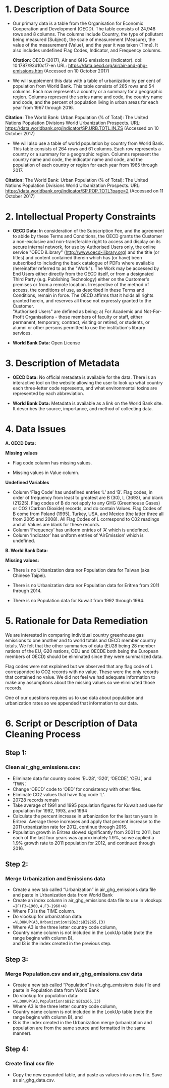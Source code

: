 # 1. Description of Data Source
 * Our primary data is a table from the Organisation for Economic Cooperation and Development (OECD). The table consists of 24,948 rows and 8 columns. The columns include Country, the type of pollutant being measured (Subject), the scale of measurement (Measure), the value of the measurement (Value), and the year it was taken (Time). It also includes undefined Flag Codes, Indicator, and Frequency columns.
 
   **Citation:**
OECD (2017), Air and GHG emissions (indicator). doi: 10.1787/93d10cf7-en URL: https://data.oecd.org/air/air-and-ghg-emissions.htm (Accessed on 10 October 2017)

 * 	We will supplement this data with a table of urbanization by per cent of population from World Bank. This table consists of  265 rows and 54 columns. Each row represents a country or a summary for a geographic region. Columns represent the series name and code, the country name and code, and the percent of population living in urban areas for each year from 1967 through 2016.

   **Citation:**
The World Bank: Urban Population (% of Total): The United Nations Population Divisions World Urbanization Prospects. URL: https://data.worldbank.org/indicator/SP.URB.TOTL.IN.ZS (Accessed on 10 October 2017)

 * 	We will also use a table of world population by country from World Bank. This table consists of 264 rows and 61 columns. Each row represents a country or a summary for a geographic region. Columns represent the country name and code, the indicator name and code, and the population of each country or region for each year from 1965 through 2017.

   **Citation:**
The World Bank: Urban Population (% of Total): The United Nations Population Divisions World Urbanization Prospects. URL: https://data.worldbank.org/indicator/SP.POP.TOTL?page=2 (Accessed on 11 October 2017)

# 2. Intellectual Property Constraints
 * **OECD Data:**
In consideration of the Subscription Fee, and the agreement to abide by these Terms and Conditions, the OECD grants the Customer a non-exclusive and non-transferable right to access and display on its secure internal network, for use by Authorised Users only, the online service "OECD iLibrary" (http://www.oecd-ilibrary.org) and the title (or titles) and content contained therein which has (or have) been subscribed to including the back catalogue of PDFs where available (hereinafter referred to as the "Work"). The Work may be accessed by End Users either directly from the OECD itself, or from a designated Third Party (e.g. Publishing Technology) either on the Customer's premises or from a remote location. Irrespective of the method of access, the conditions of use, as described in these Terms and Conditions, remain in force. The OECD affirms that it holds all rights granted herein, and reserves all those not expressly granted to the Customer.  
"Authorised Users" are defined as being; 
a) For Academic and Not-For-Profit Organisations - those members of faculty or staff, either permanent, temporary, contract, visiting or retired, or students, or alumni or other persons permitted to use the institution's library services.  

* **World Bank Data:** 
Open License

# 3. Description of Metadata	
* **OECD Data:**
No official metadata is available for the data. There is an interactive tool on the website allowing the user to look up what country each three-letter code represents, and what environmental toxins are represented by each abbreviation. 

*  **World Bank Data:**
Metadata is available as a link on the World Bank site. It describes the source, importance, and method of collecting data. 

# 4. Data Issues

**A. OECD Data:**

**Missing values** 

 * Flag code column has missing values.

 * Missing values in Value column.

**Undefined Variables**

 * Column ‘Flag Code’ has undefined entries ‘L’ and ‘B’.  Flag codes, in order of frequency from least to greatest are B (30), L (3693), and blank (21225). Flag codes of B do not apply to any GHG (Greenhouse Gases) or CO2 (Carbon Dioxide) records, and do contain Values. Flag Codes of B come from Poland (1995), Turkey, USA, and Mexico (the latter three all from 2005 and 2008). All Flag Codes of L correspond to C02 readings and all Values are blank for these records. 
 * Column ‘Frequency’ has uniform entries of ‘A’ which is undefined.
 * Column ‘Indicator’ has uniform entries of ‘AirEmission’ which is undefined.
 
**B. World Bank Data:**
 
 **Missing values:** 
 
 * There is no Urbanization data nor Population data for Taiwan (aka Chinese Taipei).
 
 * There is no Urbanization data nor Population data for Eritrea from 2011 through 2014.
 
 * There is no Population data for Kuwait from 1992 through 1994.

# 5. Rationale for Data Remediation
We are interested in comparing individual country greenhouse gas emissions to one another and to world totals and OECD member country totals. We felt that the other summaries of data (EU28 being 28 member nations of the EU, G20 nations, OEU and OECDE both being the European members of OECD) should be eliminated since they were summarized data.

Flag codes were not explained but we observed that any flag code of L corresponded to CO2 records with no value. These were the only records that contained no value. We did not feel we had adequate information to make any assumptions about the missing values so we eliminated those records.

One of our questions requires us to use data about population and urbanization rates so we appended that information to our data. 
 
# 6. Script or Description of Data Cleaning Process

## **Step 1:**   
### Clean  air_ghg_emissions.csv:
* Eliminate data for country codes ‘EU28’, ‘G20’, ‘OECDE’, ‘OEU’, and ‘TWN’.  
* Change ‘OECD’ code to ‘OED’ for consistency with other files.  
* Eliminate CO2 values that have flag code ‘L’.  
* 20728 records remain  
* Take average of 1991 and 1995 population figures for Kuwait and use for population for 1992, 1993, and 1994  
* Calculate the percent increase in urbanization for the last ten years in Eritrea. Average these increases and apply that percent increase to the 2011 urbanization rate for 2012, continue through 2016.  
* Population growth in Eritrea slowed significantly from 2001 to 2011, but each of the last four years was approximately 1.9%, so we applied a 1.9% growth rate to 2011 population for 2012, and continued through 2016.  

## **Step 2:**   
### Merge Urbanization and Emissions data  
* Create a new tab called “Urbanization” in air_ghg_emissions data file and paste
 in Urbanization data from World Bank   
* Create an index column in air_ghg_emissions data file to use in vlookup:  
 `=IF(F3=1960,4,F3-1960+4)`  
* Where F3 is the TIME column.  
* Do vlookup for urbanization data:  
 `=VLOOKUP(A3,Urbanization!$B$2:$BI$265,I3)`  
* Where A3 is the three letter country code column,   
* Country name column is not included in the LookUp table (note the range begins with column B),   
and I3 is the index created in the previous step.  

## **Step 3:**   
### Merge Population.csv and air_ghg_emissions.csv data  
* Create a new tab called “Population” in air_ghg_emissions data file and paste in Population data from World Bank   
* Do vlookup for population data:  
`=VLOOKUP(A3,Population!$B$2:$BI$265,I3)`  
* Where A3 is the three letter country code column,   
* Country name column is not included in the LookUp table (note the range begins with column B), and  
* I3 is the index created in the Urbanization merge (urbanization and population are from the same source and formatted in the same manner).  

## **Step 4:**   
### Create final csv file  
* Copy the new expanded table, and paste as values into a new file. Save as air_ghg_data.csv.
